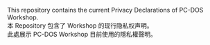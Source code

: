This repository contains the current Privacy Declarations of PC-DOS Workshop.<br>
本 Repository 包含了 Workshop 的现行隐私权声明。<br>
此處展示 PC-DOS Workshop 目前使用的隱私權聲明。<br>
